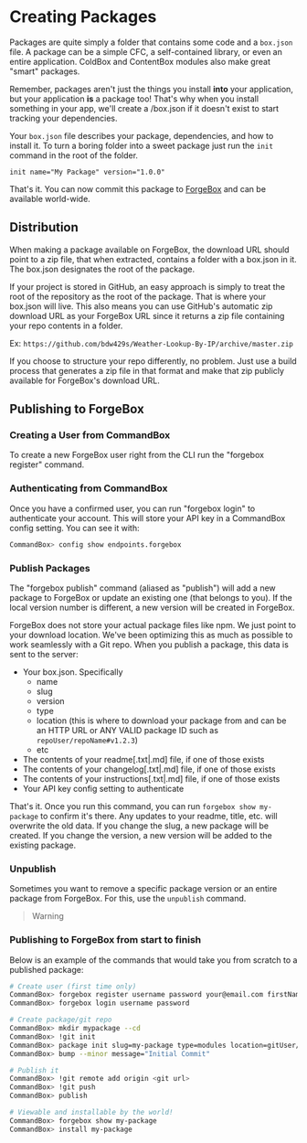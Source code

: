 # Creating Packages

Packages are quite simply a folder that contains some code and a `box.json` file. A package can be a simple CFC, a self-contained library, or even an entire application. ColdBox and ContentBox modules also make great "smart" packages.

Remember, packages aren't just the things you install **into** your application, but your application **is** a package too!  That's why when you install something in your app, we'll create a /box.json if it doesn't exist to start tracking your dependencies. 

Your `box.json` file describes your package, dependencies, and how to install it. To turn a boring folder into a sweet package just run the `init` command in the root of the folder.

```
init name="My Package" version="1.0.0"
```

That's it.  You can now commit this package to [ForgeBox](http://forgebox.io) and can be available world-wide.

## Distribution

When making a package available on ForgeBox, the download URL should point to a zip file, that when extracted, contains a folder with a box.json in it.  The box.json designates the root of the package.  

If your project is stored in GitHub, an easy approach is simply to treat the root of the repository as the root of the package.  That is where your box.json will live.  This also means you can use GitHub's automatic zip download URL as your ForgeBox URL since it returns a zip file containing your repo contents in a folder.

Ex:
`https://github.com/bdw429s/Weather-Lookup-By-IP/archive/master.zip`

If you choose  to structure your repo differently, no problem.  Just use a build process that generates a zip file in that format and make that zip publicly available for ForgeBox's download URL.

## Publishing to ForgeBox

### Creating a User from CommandBox

To create a new ForgeBox user right from the CLI run the "forgebox register" command.

### Authenticating from CommandBox

Once you have a confirmed user, you can run "forgebox login" to authenticate your account.  This will store your API key in a CommandBox config setting.  You can see it with:

```bash
CommandBox> config show endpoints.forgebox
```

### Publish Packages

The "forgebox publish" command (aliased as "publish") will add a new package to ForgeBox or update an existing one (that belongs to you). If the local version number is different, a new version will be created in ForgeBox.

ForgeBox does not store your actual package files like npm.  We just point to your download location.  We've been optimizing this as much as possible to work seamlessly with a Git repo. When you publish a package, this data is sent to the server:
 
* Your box.json.  Specifically
	* name
	* slug
	* version
	* type
	* location (this is where to download your package from and can be an HTTP URL or ANY VALID package ID such as `repoUser/repoName#v1.2.3`)
	* etc
* The contents of your readme[.txt|.md] file, if one of those exists
* The contents of your changelog[.txt|.md] file, if one of those exists
* The contents of your instructions[.txt|.md] file, if one of those exists
* Your API key config setting to authenticate

That's it.  Once you run this command, you can run `forgebox show my-package` to confirm it's there. Any updates to your readme, title, etc. will overwrite the old data. If you change the slug, a new package will be created. If you change the version, a new version will be added to the existing package.


### Unpublish
Sometimes you want to remove a specific package version or an entire package from ForgeBox. For this, use the `unpublish` command. 
> Warning 

### Publishing to ForgeBox from start to finish

Below is an example of the commands that would take you from scratch to a published package:

```bash
# Create user (first time only)
CommandBox> forgebox register username password your@email.com firstName lastName
CommandBox> forgebox login username password

# Create package/git repo
CommandBox> mkdir mypackage --cd
CommandBox> !git init
CommandBox> package init slug=my-package type=modules location=gitUser/my-package
CommandBox> bump --minor message="Initial Commit"

# Publish it
CommandBox> !git remote add origin <git url>
CommandBox> !git push
CommandBox> publish

# Viewable and installable by the world!
CommandBox> forgebox show my-package
CommandBox> install my-package
```